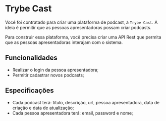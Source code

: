 # Trybe Cast

Você foi contratado para criar uma plataforma de podcast, a `Trybe Cast`. A ideia é permitir que as pessoas apresentadoras possam criar podcasts.

Para construir essa plataforma, você precisa criar uma API Rest que permita que as pessoas apresentadoras interajam com o sistema.

## Funcionalidades

- Realizar o login da pessoa apresentadora;
- Permitir cadastrar novos podcasts;

## Especificações

- Cada podcast terá: título, descrição, url, pessoa apresentadora, data de criação e data de atualização;
- Cada pessoa apresentadora terá: email, password e nome;
